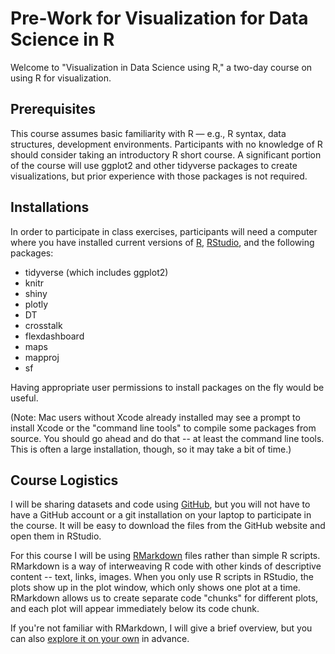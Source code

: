 # Pre-Work for Visualization for Data Science in R

Welcome to "Visualization in Data Science using R," a two-day course on using R for visualization. 

## Prerequisites

This course assumes basic familiarity with R — e.g., R syntax, data structures, development environments. Participants with no knowledge of R should consider taking an introductory R short course. A significant portion of the course will use ggplot2 and other tidyverse packages to create visualizations, but prior experience with those packages is not required. 

## Installations

In order to participate in class exercises, participants will need a computer where you have installed current versions of [R](https://www.r-project.org/), [RStudio](https://www.rstudio.com/), and the following packages: 

* tidyverse (which includes ggplot2)
* knitr
* shiny
* plotly
* DT
* crosstalk
* flexdashboard
* maps
* mapproj
* sf

Having appropriate user permissions to install packages on the fly would be useful. 

(Note: Mac users without Xcode already installed may see a prompt to install Xcode or the "command line tools" to compile some packages from source. You should go ahead and do that -- at least the command line tools. This is often a large installation, though, so it may take a bit of time.)


## Course Logistics

I will be sharing datasets and code using [GitHub](https://github.com/), but you will not have to have a GitHub account or a git installation on your laptop to participate in the course. It will be easy to download the files from the GitHub website and open them in RStudio.

For this course I will be using [RMarkdown](https://rmarkdown.rstudio.com/) files rather than simple R scripts. RMarkdown is a way of interweaving R code with other kinds of descriptive content -- text, links, images. When you only use R scripts in RStudio, the plots show up in the plot window, which only shows one plot at a time. RMarkdown allows us to create separate code "chunks" for different plots, and each plot will appear immediately below its code chunk. 

If you're not familiar with RMarkdown, I will give a brief overview, but you can also [explore it on your own](https://rmarkdown.rstudio.com/lesson-1.html) in advance.

